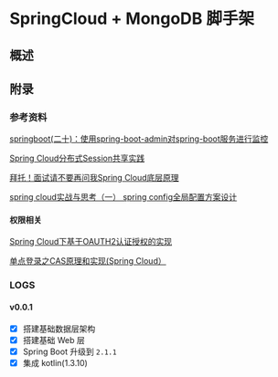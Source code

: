 # SpringCloud + MongoDB 脚手架

## 概述

## 附录

### 参考资料

[springboot(二十)：使用spring-boot-admin对spring-boot服务进行监控](https://www.cnblogs.com/ityouknow/p/8440455.html?tdsourcetag=s_pctim_aiomsg)

[Spring Cloud分布式Session共享实践](http://www.cnblogs.com/carrychan/p/9548013.html?tdsourcetag=s_pctim_aiomsg)

[拜托！面试请不要再问我Spring Cloud底层原理](https://mp.weixin.qq.com/s/mOk0KuEWQUiugyRA3-FXwg)

[spring cloud实战与思考（一） spring config全局配置方案设计](https://www.cnblogs.com/standup/p/9052593.html)

#### 权限相关

[Spring Cloud下基于OAUTH2认证授权的实现](https://www.cnblogs.com/bigben0123/p/9207825.html)

[单点登录之CAS原理和实现(Spring Cloud）](https://blog.csdn.net/zhaoenweiex/article/details/80658913)

### LOGS

#### v0.0.1

- [x] 搭建基础数据层架构
- [x] 搭建基础 Web 层
- [x] Spring Boot 升级到 `2.1.1`
- [x] 集成 kotlin(1.3.10)